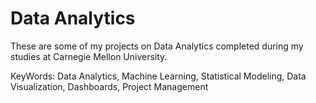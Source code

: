 # Data Analytics
These are some of my projects on Data Analytics completed during my studies at Carnegie Mellon University.

KeyWords: Data Analytics, Machine Learning, Statistical Modeling, Data Visualization, Dashboards, Project Management
